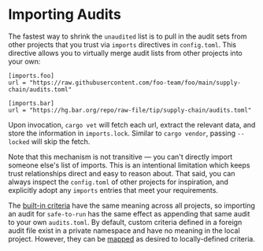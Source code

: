 # Importing Audits

The fastest way to shrink the `unaudited` list is to pull in the audit sets from
other projects that you trust via `imports` directives in `config.toml`.  This
directive allows you to virtually merge audit lists from other projects into
your own:

```
[imports.foo]
url = "https://raw.githubusercontent.com/foo-team/foo/main/supply-chain/audits.toml"

[imports.bar]
url = "https://hg.bar.org/repo/raw-file/tip/supply-chain/audits.toml"
```
Upon invocation, `cargo vet` will fetch each url, extract the relevant data, and
store the information in `imports.lock`. Similar to `cargo vendor`, passing
`--locked` will skip the fetch.

Note that this mechanism is not transitive — you can't directly import someone
else's list of imports. This is an intentional limitation which keeps trust
relationships direct and easy to reason about. That said, you can always inspect
the `config.toml` of other projects for inspiration, and explicitly adopt any
`imports` entries that meet your requirements.

The [built-in criteria](built-in-criteria.md) have the same meaning across all
projects, so importing an audit for `safe-to-run` has the same effect as
appending that same audit to your own `audits.toml`. By default, custom criteria
defined in a foreign audit file exist in a private namespace and have no meaning
in the local project. However, they can be [mapped](config.md#criteria-map) as
desired to locally-defined criteria.

